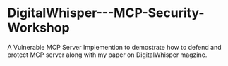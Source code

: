 # DigitalWhisper---MCP-Security-Workshop
A Vulnerable MCP Server Implemention to demostrate how to defend and protect MCP server along with my paper on DigitalWhisper magzine.
